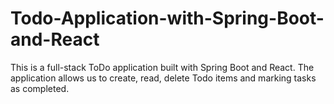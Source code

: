 # Todo-Application-with-Spring-Boot-and-React
 This is a full-stack ToDo application built with Spring Boot and React. The application allows us to create, read, delete Todo items and marking tasks as completed.
